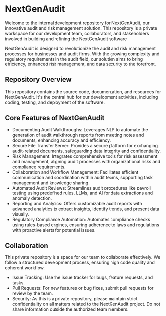 # NextGenAudit
Welcome to the internal development repository for NextGenAudit, our innovative audit and risk management solution. This repository is a private workspace for our development team, collaborators, and stakeholders involved in building and refining the NextGenAudit software

NextGenAudit is designed to revolutionize the audit and risk management processes for businesses and audit firms. With the growing complexity and regulatory requirements in the audit field, our solution aims to bring efficiency, enhanced risk management, and data security to the forefront.

## Repository Overview
This repository contains the source code, documentation, and resources for NextGenAudit. It's the central hub for our development activities, including coding, testing, and deployment of the software.

## Core Features of NextGenAudit
* Documenting Audit Walkthroughs: Leverages NLP to automate the generation of audit walkthrough reports from meeting notes and documents, enhancing accuracy and efficiency.
* Secure File Transfer Server: Provides a secure platform for exchanging audit-related documents, safeguarding data integrity and confidentiality.
* Risk Management: Integrates comprehensive tools for risk assessment and management, aligning audit processes with organizational risks and compliance requirements.
* Collaboration and Workflow Management: Facilitates efficient communication and coordination within audit teams, supporting task management and knowledge sharing.
* Automated Audit Reviews: Streamlines audit procedures like payroll testing using predefined rules, LLMs, and AI for data extractions and anomaly detection.
* Reporting and Analytics: Offers customizable audit reports with advanced analytics to extract insights, identify trends, and present data visually.
* Regulatory Compliance Automation: Automates compliance checks using rules-based engines, ensuring adherence to laws and regulations with proactive alerts for potential issues.

## Collaboration 
This private repository is a space for our team to collaborate effectively. We follow a structured development process, ensuring high code quality and coherent workflow.
* Issue Tracking: Use the issue tracker for bugs, feature requests, and tasks.
* Pull Requests: For new features or bug fixes, submit pull requests for review by the team.
* Security: As this is a private repository, please maintain strict confidentiality on all matters related to the NextGenAudit project. Do not share information outside the authorized team members.
